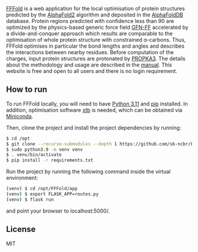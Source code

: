 [FFFold](https://fffold.biodata.ceitec.cz/) is a web application for the local optimisation of protein structures predicted by the [AlphaFold2](https://www.nature.com/articles/s41586-021-03819-2) algorithm and deposited in the [AlphaFoldDB](https://academic.oup.com/nar/article/50/D1/D439/6430488) database. Protein regions predicted with confidence less than 90 are optimized by the physics-based generic force field [GFN-FF](https://onlinelibrary.wiley.com/doi/full/10.1002/anie.202004239) accelerated by a divide-and-conquer approach which results are comparable to the optimisation of whole protein structure with constrained α-carbons. Thus, FFFold optimises in particular the bond lengths and angles and describes the interactions between nearby residues. Before computation of the charges, input protein structures are protonated by [PROPKA3](https://pubs.acs.org/doi/full/10.1021/ct100578z). The details about the methodology and usage are described in the [manual](https://github.com/sb-ncbr/FFFold/wiki). This website is free and open to all users and there is no login requirement.

## How to run

To run FFFold locally, you will need to have [Python 3.11](https://www.python.org/downloads/) and [pip](https://pip.pypa.io/en/stable/installing/) installed. In addition, optimisation software [xtb](https://xtb-docs.readthedocs.io/en/latest/index.html) is needed, which can be obtained via [Miniconda](https://docs.conda.io/projects/miniconda/en/latest/#).

Then, clone the project and install the project dependencies by running:

```bash
$ cd /opt
$ git clone --recurse-submodules --depth 1 https://github.com/sb-ncbr/FFFold
$ sudo python3.9 -m venv venv
$ . venv/bin/activate
$ pip install -r requirements.txt
```
Run the project by running the following command inside the virtual environment:

```bash
(venv) $ cd /opt/FFFold/app
(venv) $ export FLASK_APP=routes.py
(venv) $ flask run
```
and point your browser to localhost:5000/.

## License
MIT
